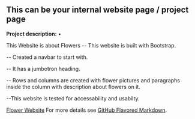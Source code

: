 ## This can be your internal website page / project page

**Project description:** •	

This Website is about Flowers
-- This website is built with Bootstrap.

-- Created a navbar to start with.

-- It has a jumbotron heading.

-- Rows and columns are created with flower pictures and paragraphs inside the column with description about flowers on it.

--This website is tested for accessability and usabilty.


[Flower Website](https://renujaishankar.github.io/Feb4thRepository/#) 
For more details see [GitHub Flavored Markdown](https://guides.github.com/features/mastering-markdown/).
